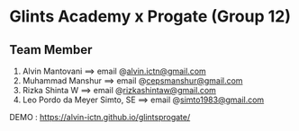 # Glints Academy x Progate (Group 12)
## Team Member
1. Alvin Mantovani ==> email @alvin.ictn@gmail.com
2. Muhammad Manshur	==> email @cepsmanshur@gmail.com
3. Rizka Shinta W	==> email @rizkashintaw@gmail.com
4. Leo Pordo da Meyer Simto, SE	==> email @simto1983@gmail.com

DEMO : https://alvin-ictn.github.io/glintsprogate/

